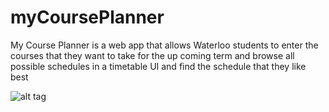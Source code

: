 # myCoursePlanner

My Course Planner is a web app that allows Waterloo students to enter the courses that they want to take for the up coming term and browse all possible schedules in a timetable UI and find the schedule that they like best

![alt tag](https://raw.github.com/felixchen199/myCoursePlanner/screenShot/coursePlanner.png.png)
